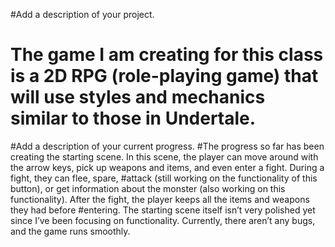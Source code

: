 #Add a description of your project.
# The game I am creating for this class is a 2D RPG (role-playing game) that will use styles and mechanics similar to those in Undertale.
#Add a description of your current progress.
#The progress so far has been creating the starting scene. In this scene, the player can move around with the arrow keys, pick up weapons and items, and even enter a fight. During a fight, they can flee, spare, #attack (still working on the functionality of this button), or get information about the monster (also working on this functionality). After the fight, the player keeps all the items and weapons they had before #entering. The starting scene itself isn’t very polished yet since I’ve been focusing on functionality. Currently, there aren’t any bugs, and the game runs smoothly.

